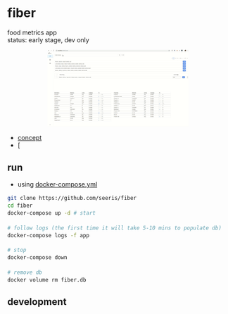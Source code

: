 # fiber

food metrics app</br>
status: early stage, dev only

<div align="center">
  <a href="./doc/resources/app-1.gif?raw=true">
  <img width="64%" src="./doc/resources/app-1.gif"></img>
  </a>
</div>


- [concept](./doc/concept/concept.md)
- [

## run 

- using [docker-compose.yml](./docker-compose.yml)

```bash
git clone https://github.com/seeris/fiber
cd fiber
docker-compose up -d # start

# follow logs (the first time it will take 5-10 mins to populate db)
docker-compose logs -f app

# stop 
docker-compose down

# remove db 
docker volume rm fiber.db

```

## development




